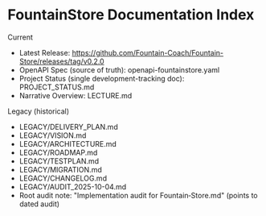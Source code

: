 # FountainStore Documentation Index

Current
- Latest Release: https://github.com/Fountain-Coach/Fountain-Store/releases/tag/v0.2.0
- OpenAPI Spec (source of truth): openapi-fountainstore.yaml
- Project Status (single development-tracking doc): PROJECT_STATUS.md
 - Narrative Overview: LECTURE.md

Legacy (historical)
- LEGACY/DELIVERY_PLAN.md
- LEGACY/VISION.md
- LEGACY/ARCHITECTURE.md
- LEGACY/ROADMAP.md
- LEGACY/TESTPLAN.md
- LEGACY/MIGRATION.md
- LEGACY/CHANGELOG.md
- LEGACY/AUDIT_2025-10-04.md
- Root audit note: "Implementation audit for Fountain‐Store.md" (points to dated audit)
